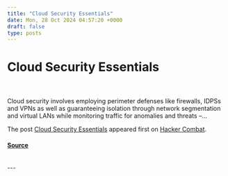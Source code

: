 ```yaml
---
title: "Cloud Security Essentials"
date: Mon, 28 Oct 2024 04:57:20 +0000
draft: false
type: posts
---
```

# Cloud Security Essentials

<br/>

<br/>
Cloud security involves employing perimeter defenses like firewalls, IDPSs and VPNs as well as guaranteeing isolation through network segmentation and virtual LANs while monitoring traffic for anomalies and threats –...

The post [Cloud Security Essentials](https://www.hackercombat.com/cloud-security/) appeared first on [Hacker Combat](https://www.hackercombat.com).

#### [Source](https://www.hackercombat.com/cloud-security/)

<br/>
---
